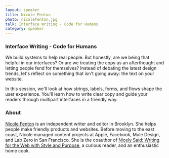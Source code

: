 ```yaml
---
layout: speaker
title: Nicole Fenton
photo: nicolefenton.jpg
talk: Interface Writing - Code for Humans
category: speaker
---
```


### Interface Writing - Code for Humans

We build systems to help real people. But honestly, are we being that helpful in
our interfaces? Or are we treating the copy as an afterthought and letting
people fend for themselves? Instead of debating the latest design trends, let's
reflect on something that isn't going away: the text on your website.

In this session, we'll look at how strings, labels, forms, and flows shape the
user experience. You'll learn how to write clear copy and guide your readers
through multipart interfaces in a friendly way.

### About

[Nicole Fenton](http://nicolefenton.com) is an independent writer and editor in
Brooklyn. She helps people make friendly products and websites. Before moving to
the east coast, Nicole managed content projects at Apple, Facebook, Mule Design,
and Lab Zero in San Francisco. She is the coauthor of [Nicely Said: Writing for
the Web with Style and
Purpose](http://www.amazon.com/Nicely-Said-Writing-Purpose-Voices/dp/0321988191),
a curious reader, and an enthusiastic home cook.
